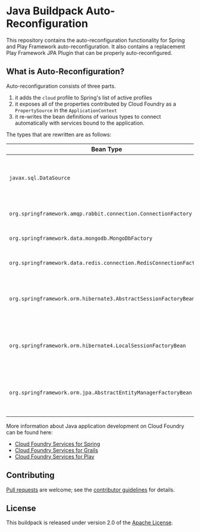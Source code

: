 # Java Buildpack Auto-Reconfiguration
This repository contains the auto-reconfiguration functionality for Spring and Play Framework auto-reconfiguration.  It also contains a replacement Play Framework JPA Plugin that can be properly auto-reconfigured.

## What is Auto-Reconfiguration?
Auto-reconfiguration consists of three parts.

1. it adds the `cloud` profile to Spring's list of active profiles
2. it exposes all of the properties contributed by Cloud Foundry as a `PropertySource` in the `ApplicationContext`
3. it re-writes the bean definitions of various types to connect automatically with services bound to the application.

The types that are rewritten are as follows:

| Bean Type | Service Type
| --------- | ------------
| `javax.sql.DataSource` | Relational Data Services (e.g. ClearDB, ElephantSQL)
| `org.springframework.amqp.rabbit.connection.ConnectionFactory` | RabbitMQ Service (e.g. CloudAMQP)
| `org.springframework.data.mongodb.MongoDbFactory` | Mongo Service (e.g. MongoLab)
| `org.springframework.data.redis.connection.RedisConnectionFactory` | Redis Service (e.g. Redis Cloud)
| `org.springframework.orm.hibernate3.AbstractSessionFactoryBean` | Relational Data Services (e.g. ClearDB, ElephantSQL)
| `org.springframework.orm.hibernate4.LocalSessionFactoryBean` | Relational Data Services (e.g. ClearDB, ElephantSQL)
| `org.springframework.orm.jpa.AbstractEntityManagerFactoryBean` | Relational Data Services (e.g. ClearDB, ElephantSQL)

More information about Java application development on Cloud Foundry can be found here:

* [Cloud Foundry Services for Spring](https://docs.cloudfoundry.org/buildpacks/java/configuring-service-connections/spring-service-bindings.html)
* [Cloud Foundry Services for Grails](https://docs.cloudfoundry.org/buildpacks/java/configuring-service-connections/grails-service-bindings.html)
* [Cloud Foundry Services for Play](https://docs.cloudfoundry.org/buildpacks/java/configuring-service-connections/play-service-bindings.html)

## Contributing
[Pull requests][] are welcome; see the [contributor guidelines][] for details.

## License
This buildpack is released under version 2.0 of the [Apache License][].

[Apache License]: http://www.apache.org/licenses/LICENSE-2.0
[contributor guidelines]: CONTRIBUTING.md
[Pull requests]: http://help.github.com/send-pull-requests
